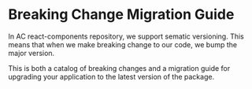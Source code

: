 # Breaking Change Migration Guide

In AC react-components repository, we support sematic versioning. This means that when we make breaking change to our code, we bump the major version.

This is both a catalog of breaking changes and a migration guide for upgrading your application to the latest version of the package.
